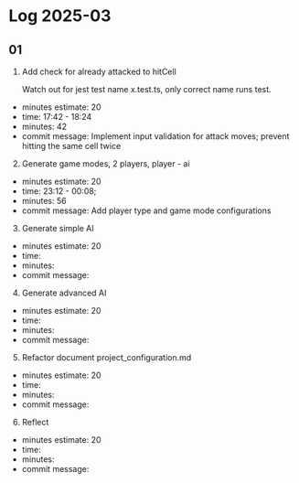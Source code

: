 # Log 2025-03

## 01

1. Add check for already attacked to hitCell

    Watch out for jest test name x.test.ts, only correct name runs test.

- minutes estimate: 20
- time: 17:42 - 18:24
- minutes: 42
- commit message: Implement input validation for attack moves; prevent hitting the same cell twice

2. Generate game modes, 2 players, player - ai

- minutes estimate: 20
- time: 23:12 - 00:08;
- minutes: 56 
- commit message: Add player type and game mode configurations

3. Generate simple AI

- minutes estimate: 20
- time:
- minutes:
- commit message:

4. Generate advanced AI

- minutes estimate: 20
- time:
- minutes:
- commit message:

5. Refactor document project_configuration.md

- minutes estimate: 20
- time:
- minutes:
- commit message:

6. Reflect

- minutes estimate: 20
- time:
- minutes:
- commit message:
